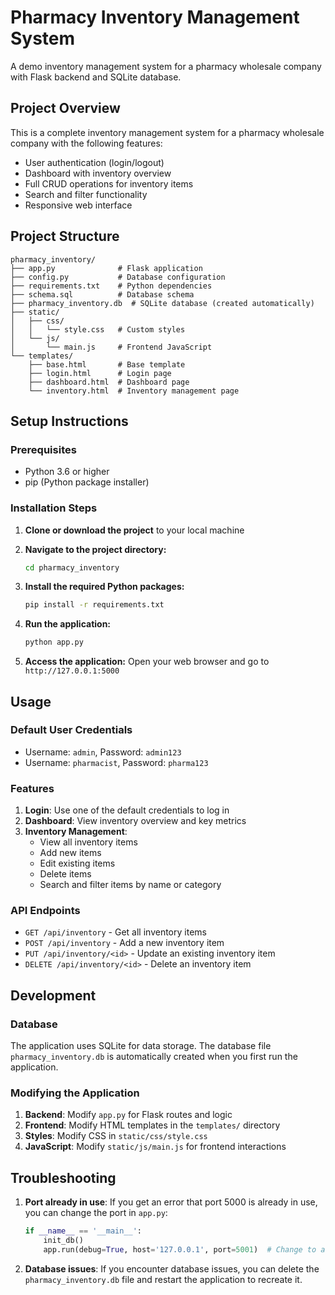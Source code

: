 # Pharmacy Inventory Management System

A demo inventory management system for a pharmacy wholesale company with Flask backend and SQLite database.

## Project Overview

This is a complete inventory management system for a pharmacy wholesale company with the following features:
- User authentication (login/logout)
- Dashboard with inventory overview
- Full CRUD operations for inventory items
- Search and filter functionality
- Responsive web interface

## Project Structure

```
pharmacy_inventory/
├── app.py              # Flask application
├── config.py           # Database configuration
├── requirements.txt    # Python dependencies
├── schema.sql          # Database schema
├── pharmacy_inventory.db  # SQLite database (created automatically)
├── static/
│   ├── css/
│   │   └── style.css   # Custom styles
│   └── js/
│       └── main.js     # Frontend JavaScript
└── templates/
    ├── base.html       # Base template
    ├── login.html      # Login page
    ├── dashboard.html  # Dashboard page
    └── inventory.html  # Inventory management page
```

## Setup Instructions

### Prerequisites

- Python 3.6 or higher
- pip (Python package installer)

### Installation Steps

1. **Clone or download the project** to your local machine

2. **Navigate to the project directory:**
   ```bash
   cd pharmacy_inventory
   ```

3. **Install the required Python packages:**
   ```bash
   pip install -r requirements.txt
   ```

4. **Run the application:**
   ```bash
   python app.py
   ```

5. **Access the application:**
   Open your web browser and go to `http://127.0.0.1:5000`

## Usage

### Default User Credentials

- Username: `admin`, Password: `admin123`
- Username: `pharmacist`, Password: `pharma123`

### Features

1. **Login**: Use one of the default credentials to log in
2. **Dashboard**: View inventory overview and key metrics
3. **Inventory Management**: 
   - View all inventory items
   - Add new items
   - Edit existing items
   - Delete items
   - Search and filter items by name or category

### API Endpoints

- `GET /api/inventory` - Get all inventory items
- `POST /api/inventory` - Add a new inventory item
- `PUT /api/inventory/<id>` - Update an existing inventory item
- `DELETE /api/inventory/<id>` - Delete an inventory item

## Development

### Database

The application uses SQLite for data storage. The database file `pharmacy_inventory.db` is automatically created when you first run the application.

### Modifying the Application

1. **Backend**: Modify `app.py` for Flask routes and logic
2. **Frontend**: Modify HTML templates in the `templates/` directory
3. **Styles**: Modify CSS in `static/css/style.css`
4. **JavaScript**: Modify `static/js/main.js` for frontend interactions

## Troubleshooting

1. **Port already in use**: If you get an error that port 5000 is already in use, you can change the port in `app.py`:
   ```python
   if __name__ == '__main__':
       init_db()
       app.run(debug=True, host='127.0.0.1', port=5001)  # Change to another port
   ```

2. **Database issues**: If you encounter database issues, you can delete the `pharmacy_inventory.db` file and restart the application to recreate it.